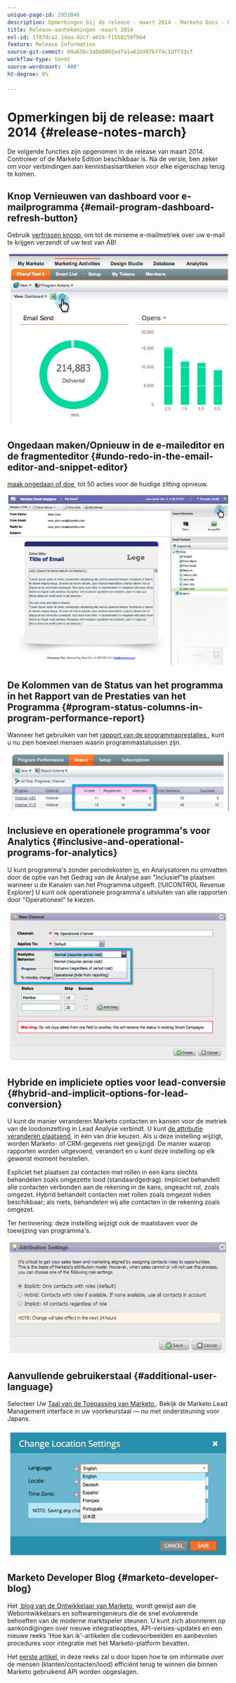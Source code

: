 ```yaml
---
unique-page-id: 2951046
description: Opmerkingen bij de release - maart 2014 - Marketo Docs - Productdocumentatie
title: Release-aantekeningen -maart 2014
exl-id: 1f87dca2-14aa-42cf-a016-f1558259fb64
feature: Release Information
source-git-commit: 09a656c3a0d0002edfa1a61b987bff4c1dff33cf
workflow-type: tm+mt
source-wordcount: '400'
ht-degree: 0%

---
```


# Opmerkingen bij de release: maart 2014 {#release-notes-march}

De volgende functies zijn opgenomen in de release van maart 2014. Controleer of de Marketo Edition beschikbaar is. Na de versie, ben zeker om voor verbindingen aan kennisbasisartikelen voor elke eigenschap terug te komen.

## Knop Vernieuwen van dashboard voor e-mailprogramma {#email-program-dashboard-refresh-button}

Gebruik [&#x200B; verfrissen knoop &#x200B;](/help/marketo/product-docs/email-marketing/email-programs/email-program-data/use-the-email-program-dashboard.md) om tot de minieme e-mailmetriek over uw e-mail te krijgen verzendt of uw test van AB!

![](assets/image2014-9-22-11-3a35-3a15.png)

## Ongedaan maken/Opnieuw in de e-maileditor en de fragmenteditor {#undo-redo-in-the-email-editor-and-snippet-editor}

[&#x200B; maak ongedaan of doe &#x200B;](/help/marketo/product-docs/email-marketing/general/email-editor-2/edit-elements-in-an-email.md) tot 50 acties voor de huidige zitting opnieuw.

![](assets/image2014-9-22-11-3a35-3a40.png)

## De Kolommen van de Status van het programma in het Rapport van de Prestaties van het Programma {#program-status-columns-in-program-performance-report}

Wanneer het gebruiken van het [&#x200B; rapport van de programmaprestaties &#x200B;](/help/marketo/product-docs/core-marketo-concepts/programs/program-performance-report/add-program-status-columns-to-a-program-report.md), kunt u nu zien hoeveel mensen waarin programmastatussen zijn.

![](assets/image2014-9-22-11-3a36-3a13.png)

## Inclusieve en operationele programma&#39;s voor Analytics {#inclusive-and-operational-programs-for-analytics}

U kunt programma&#39;s zonder periodekosten [&#x200B; in &#x200B;](/help/marketo/product-docs/reporting/revenue-cycle-analytics/program-analytics/make-a-program-without-a-period-cost-available-in-revenue-explorer-and-analyzers.md) en Analysatoren nu omvatten door de optie van het Gedrag van de Analyse aan &quot;Inclusief&quot;te plaatsen wanneer u de Kanalen van het Programma uitgeeft. [!UICONTROL Revenue Explorer] U kunt ook operationele programma&#39;s uitsluiten van alle rapporten door &quot;Operationeel&quot; te kiezen.

![](assets/image2014-9-22-11-3a36-3a32.png)

## Hybride en impliciete opties voor lead-conversie {#hybrid-and-implicit-options-for-lead-conversion}

U kunt de manier veranderen Marketo contacten en kansen voor de metriek van de loodomzetting in Lead Analyse verbindt. U kunt [&#x200B; de attributie veranderen plaatsend &#x200B;](/help/marketo/product-docs/administration/settings/change-attribution-settings-for-analytics.md) in één van drie keuzen. Als u deze instelling wijzigt, worden Marketo- of CRM-gegevens niet gewijzigd. De manier waarop rapporten worden uitgevoerd, verandert en u kunt deze instelling op elk gewenst moment herstellen.

Expliciet het plaatsen zal contacten met rollen in een kans slechts behandelen zoals omgezette lood (standaardgedrag). Impliciet behandelt alle contacten verbonden aan de rekening in de kans, ongeacht rol, zoals omgezet. Hybrid behandelt contacten met rollen zoals omgezet indien beschikbaar; als niets, behandelen wij alle contacten in de rekening zoals omgezet.

Ter herinnering: deze instelling wijzigt ook de maatstaven voor de toewijzing van programma&#39;s.

![](assets/image2014-9-22-11-3a36-3a51.png)

## Aanvullende gebruikerstaal {#additional-user-language}

Selecteer Uw [&#x200B; Taal van de Toepassing van Marketo &#x200B;](/help/marketo/product-docs/administration/settings/select-your-language-locale-and-time-zone.md). Bekijk de Marketo Lead Management interface in uw voorkeurstaal — nu met ondersteuning voor Japans.

![](assets/image2014-9-22-11-3a37-3a14.png)

## Marketo Developer Blog {#marketo-developer-blog}

Het [&#x200B; blog van de Ontwikkelaar van Marketo &#x200B;](https://developers.marketo.com/blog/) wordt gewijd aan die Webontwikkelaars en softwareingenieurs die de snel evoluerende behoeften van de moderne marktspeler steunen. U kunt zich abonneren op aankondigingen over nieuwe integratieopties, API-versies-updates en een nieuwe reeks &#39;Hoe kan ik&#39;-artikelen die codevoorbeelden en aanbevolen procedures voor integratie met het Marketo-platform bevatten.

Het [&#x200B; eerste artikel &#x200B;](https://developers.marketo.com/blog/retrieving-customer-and-prospect-information-from-marketo-using-the-api/) in deze reeks zal u door lopen hoe te om informatie over de mensen (klanten/contacten/lood) efficiënt terug te winnen die binnen Marketo gebruikend API worden opgeslagen.
